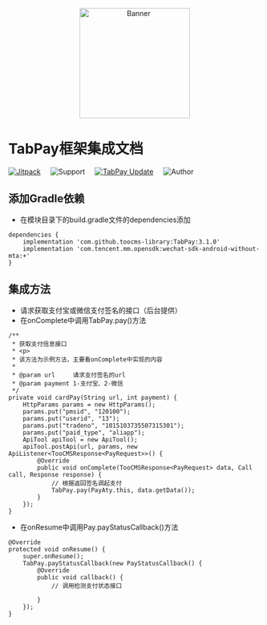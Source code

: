<p align="center">
  <img src="https://avatars3.githubusercontent.com/u/38806334?s=400&u=b20d7b719e126e45e3d45c0ff04d0597ae3ed703&v=4" width="220" height="220" alt="Banner" />
</p>

# TabPay框架集成文档

[![Jitpack](https://jitpack.io/v/toocms-library/TabPay.svg)](https://jitpack.io/#toocms-library/TabPay)&#160;&#160;&#160;&#160;&#160;![Support](https://img.shields.io/badge/API-19+-4BC51D.svg)&#160;&#160;&#160;&#160;&#160;[![TabPay Update](https://img.shields.io/badge/更新-记录-4BC51D.svg)](https://github.com/toocms-library/TooCMSAndroidPay/releases)&#160;&#160;&#160;&#160;&#160;![Author](https://img.shields.io/badge/Author-Zero-4BC51D.svg)

## 添加Gradle依赖
- 在模块目录下的build.gradle文件的dependencies添加
```
dependencies {
    implementation 'com.github.toocms-library:TabPay:3.1.0'
    implementation 'com.tencent.mm.opensdk:wechat-sdk-android-without-mta:+'
}
```
## 集成方法
- 请求获取支付宝或微信支付签名的接口（后台提供）
- 在onComplete中调用TabPay.pay()方法
```
/**
 * 获取支付信息接口
 * <p>
 * 该方法为示例方法，主要看onComplete中实现的内容
 *
 * @param url     请求支付签名的url
 * @param payment 1-支付宝、2-微信
 */
private void cardPay(String url, int payment) {
    HttpParams params = new HttpParams();
    params.put("pmsid", "120100");
    params.put("userid", "13");
    params.put("tradeno", "1015103735507315301");
    params.put("paid_type", "aliapp");
    ApiTool apiTool = new ApiTool();
    apiTool.postApi(url, params, new ApiListener<TooCMSResponse<PayRequest>>() {
        @Override
        public void onComplete(TooCMSResponse<PayRequest> data, Call call, Response response) {
            // 根据返回签名调起支付
            TabPay.pay(PayAty.this, data.getData());
        }
    });
}
```
- 在onResume中调用Pay.payStatusCallback()方法
```
@Override
protected void onResume() {
    super.onResume();
    TabPay.payStatusCallback(new PayStatusCallback() {
        @Override
        public void callback() {
            // 调用检测支付状态接口

        }
    });
}
```